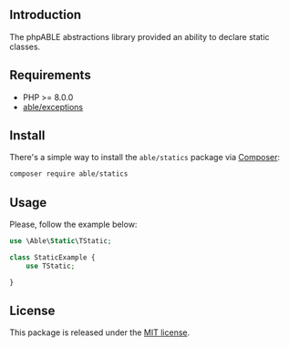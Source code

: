 ## Introduction
The phpABLE abstractions library provided an ability to declare static classes. 

## Requirements
* PHP >= 8.0.0
* [able/exceptions](https://github.com/phpable/exceptions)

## Install
There's a simple way to install the ```able/statics``` package via [Composer](http://getcomposer.org):

```bash
composer require able/statics
```

## Usage
Please, follow the example below:    

```php
use \Able\Static\TStatic;

class StaticExample {
    use TStatic;

}
```

## License
This package is released under the [MIT license](https://github.com/phpable/statics/blob/master/LICENSE).
